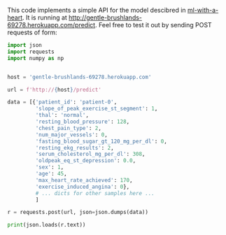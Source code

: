This code implements a simple API for the model descibred in [ml-with-a-heart](https://github.com/r-b-g-b/ml-with-a-heart). It is running at http://gentle-brushlands-69278.herokuapp.com/predict. Feel free to test it out by sending POST requests of form:

```python
import json
import requests
import numpy as np


host = 'gentle-brushlands-69278.herokuapp.com'

url = f'http://{host}/predict'

data = [{'patient_id': 'patient-0',
         'slope_of_peak_exercise_st_segment': 1,
         'thal': 'normal',
         'resting_blood_pressure': 128,
         'chest_pain_type': 2,
         'num_major_vessels': 0,
         'fasting_blood_sugar_gt_120_mg_per_dl': 0,
         'resting_ekg_results': 2,
         'serum_cholesterol_mg_per_dl': 308,
         'oldpeak_eq_st_depression': 0.0,
         'sex': 1,
         'age': 45,
         'max_heart_rate_achieved': 170,
         'exercise_induced_angina': 0},
         # ... dicts for other samples here ...
         ]

r = requests.post(url, json=json.dumps(data))

print(json.loads(r.text))
```
